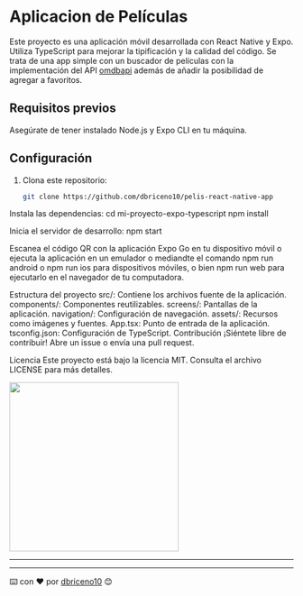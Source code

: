 # Aplicacion de Películas

Este proyecto es una aplicación móvil desarrollada con React Native y Expo. Utiliza TypeScript para mejorar la tipificación y la calidad del código. Se trata de una app simple con un buscador de películas con la implementación del API [omdbapi](http://www.omdbapi.com) además de añadir la posibilidad de agregar a favoritos.

## Requisitos previos

Asegúrate de tener instalado Node.js y Expo CLI en tu máquina.

## Configuración

1. Clona este repositorio:

   ```bash
   git clone https://github.com/dbriceno10/pelis-react-native-app

Instala las dependencias:
cd mi-proyecto-expo-typescript
npm install

Inicia el servidor de desarrollo:
npm start

Escanea el código QR con la aplicación Expo Go en tu dispositivo móvil o ejecuta la aplicación en un emulador o mediandte el comando npm run android o npm run ios para dispositivos móviles, o bien npm run web para ejecutarlo en el navegador de tu computadora.



Estructura del proyecto
src/: Contiene los archivos fuente de la aplicación.
components/: Componentes reutilizables.
screens/: Pantallas de la aplicación.
navigation/: Configuración de navegación.
assets/: Recursos como imágenes y fuentes.
App.tsx: Punto de entrada de la aplicación.
tsconfig.json: Configuración de TypeScript.
Contribución
¡Siéntete libre de contribuir! Abre un issue o envía una pull request.

Licencia
Este proyecto está bajo la licencia MIT. Consulta el archivo LICENSE para más detalles.

<img src="./assets/images/screenshoots/Screenshot_1709865621.png" width="300"/>

<hr/>


---
⌨️ con ❤️ por [dbriceno10](https://github.com/dbriceno10) 😊